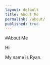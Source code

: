```yaml
---
layout: default
title: About Me
permalink: /about/
published: true
---
```



<article>
#About Me

Hi

My name is Ryan.
</article>